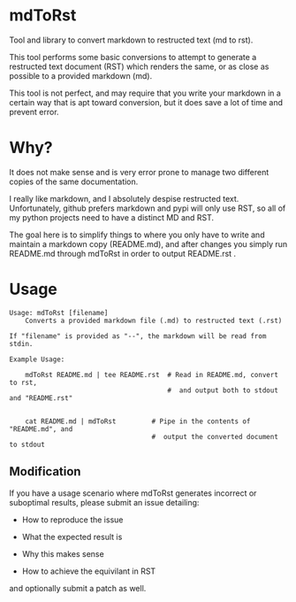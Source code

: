 # mdToRst
Tool and library to convert markdown to restructed text (md to rst).


This tool performs some basic conversions to attempt to generate a restructed text document (RST) which renders the same, or as close as possible to a provided markdown (md).

This tool is not perfect, and may require that you write your markdown in a certain way that is apt toward conversion, but it does save a lot of time and prevent error.


Why?
====

It does not make sense and is very error prone to manage two different copies of the same documentation.

I really like markdown, and I absolutely despise restructed text.
Unfortunately, github prefers markdown and pypi will only use RST, so all of my python projects need to have a distinct MD and RST.

The goal here is to simplify things to where you only have to write and maintain a markdown copy (README.md), and after changes you simply run README.md through mdToRst in order to output README.rst .

Usage
=====

	Usage: mdToRst [filename]
		Converts a provided markdown file (.md) to restructed text (.rst)

	If "filename" is provided as "--", the markdown will be read from stdin.

	Example Usage:

		mdToRst README.md | tee README.rst  # Read in README.md, convert to rst, 
											#  and output both to stdout and "README.rst"


		cat README.md | mdToRst         # Pipe in the contents of "README.md", and
										#  output the converted document to stdout



Modification
------------

If you have a usage scenario where mdToRst generates incorrect or suboptimal results, please submit an issue detailing:

* How to reproduce the issue

* What the expected result is

* Why this makes sense

* How to achieve the equivilant in RST


and optionally submit a patch as well.

